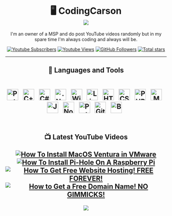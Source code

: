 <h1 align="center">🖥️ CodingCarson <br />
<img src="https://readme-typing-svg.demolab.com?font=Salsa&pause=1000&color=2CBAD4&center=true&random=false&width=435&lines=Just+another+guy+who+codes" />
</h1>
<p align="center">
I'm an owner of a MSP and do post YouTube videos randomly but in my spare time I'm always coding and always will be.
</p>
<p align="center">
<a href="https://www.youtube.com/@CodingCarson?sub_confirmation=1">
<img alt="Youtube Subscribers" title="Subscribe to my YouTube Channel" src="https://custom-icon-badges.demolab.com/youtube/channel/subscribers/UCY5lbh9Y4Wl9B1zqqGZ_SAw?color=%23E05D44&label=SUBSCRIBE&logo=video&logoColor=white&style=for-the-badge&labelColor=CE4630"/></a> 
<a href="https://www.youtube.com/@CodingCarson">
<img alt="Youtube Views" title="YouTube Views" src="https://custom-icon-badges.demolab.com/youtube/channel/views/UCY5lbh9Y4Wl9B1zqqGZ_SAw?color=%23E1AD0E&logo=eye&logoColor=white&style=for-the-badge&labelColor=C79600"/></a> 
<a href="https://github.com/TheCodingCarson?tab=followers">
<img alt="GitHub Followers" title="Follow me on Github" src="https://custom-icon-badges.demolab.com/github/followers/TheCodingCarson?color=236ad3&labelColor=1155ba&style=for-the-badge&logo=person-add&label=Follow&logoColor=white"/></a>
<a href="https://github.com/TheCodingCarson?tab=repositories&sort=stargazers">
<img alt="Total stars" title="Total stars on GitHub" src="https://custom-icon-badges.demolab.com/github/stars/TheCodingCarson?color=55960c&style=for-the-badge&labelColor=488207&logo=star"/></a>
</p>

---

<h2 align=center>
<p>🔧 Languages and Tools</p>
<br />
<img alt="Python" width="35px" style="padding-right:10px;" src="https://cdn.jsdelivr.net/gh/devicons/devicon/icons/c/c-original.svg" />
<img alt="C++" width="35px" style="padding-right:10px;" src="https://cdn.jsdelivr.net/gh/devicons/devicon/icons/cplusplus/cplusplus-original.svg" />
<img alt="C#" width="35px" style="padding-right:10px;" src="https://cdn.jsdelivr.net/gh/devicons/devicon/icons/csharp/csharp-original.svg" />
<img alt=".Net" width="35px" style="padding-right:10px;" src="https://cdn.jsdelivr.net/gh/devicons/devicon/icons/dot-net/dot-net-original.svg" />
<img alt="Windows" width="35px" style="padding-right:10px;" src="https://cdn.jsdelivr.net/gh/devicons/devicon/icons/windows8/windows8-original.svg" />
<img alt="Linux" width="35px" style="padding-right:10px;" src="https://cdn.jsdelivr.net/gh/devicons/devicon/icons/linux/linux-original.svg" />
<img alt="HTML" width="35px" style="padding-right:10px;" src="https://cdn.jsdelivr.net/gh/devicons/devicon/icons/html5/html5-plain.svg" />
<img alt="CSS" width="35px" style="padding-right:10px;" src="https://cdn.jsdelivr.net/gh/devicons/devicon/icons/css3/css3-plain.svg" />
<img alt="PHP" width="35px" style="padding-right:10px;" src="https://cdn.jsdelivr.net/gh/devicons/devicon/icons/php/php-original.svg" />
<img alt="MongoDB" width="35px" style="padding-right:10px;" src="https://cdn.jsdelivr.net/gh/devicons/devicon/icons/mongodb/mongodb-original.svg" />
<img alt="JavaScript" width="35px" style="padding-right:10px;" src="https://cdn.jsdelivr.net/gh/devicons/devicon/icons/javascript/javascript-plain.svg" />
<img alt="NodeJS" width="35px" style="padding-right:10px;" src="https://cdn.jsdelivr.net/gh/devicons/devicon/icons/nodejs/nodejs-original.svg" />
<img alt="Python" width="35px" style="padding-right:10px;" src="https://cdn.jsdelivr.net/gh/devicons/devicon/icons/python/python-plain.svg" />
<img alt="GitHub" width="35px" style="padding-right:10px;" src="https://cdn.jsdelivr.net/gh/devicons/devicon/icons/github/github-original.svg" />
<img alt="Bash" width="35px" style="padding-right:10px;" src="https://cdn.jsdelivr.net/gh/devicons/devicon/icons/bash/bash-original.svg" />
<br />
<br />
</h2>

<h2 align="Center">
<p>📺 Latest YouTube Videos</p>

<!-- BEGIN YOUTUBE-CARDS -->
[![How To Install MacOS Ventura in VMware](https://ytcards.demolab.com/?id=PEyYyKF2AuI&title=How+To+Install+MacOS+Ventura+in+VMware&lang=en&timestamp=1681412409&background_color=%230d1117&title_color=%23ffffff&stats_color=%23dedede&max_title_lines=1&width=250&border_radius=5 "How To Install MacOS Ventura in VMware")](https://www.youtube.com/watch?v=PEyYyKF2AuI)
[![How To Install Pi-Hole On A Raspberry Pi](https://ytcards.demolab.com/?id=u9yEU9QEgo4&title=How+To+Install+Pi-Hole+On+A+Raspberry+Pi&lang=en&timestamp=1669259998&background_color=%230d1117&title_color=%23ffffff&stats_color=%23dedede&max_title_lines=1&width=250&border_radius=5 "How To Install Pi-Hole On A Raspberry Pi")](https://www.youtube.com/watch?v=u9yEU9QEgo4)
[![How To Get Free Website Hosting! FREE FOREVER!](https://ytcards.demolab.com/?id=1_2K2QuEgoE&title=How+To+Get+Free+Website+Hosting%21+FREE+FOREVER%21&lang=en&timestamp=1669002854&background_color=%230d1117&title_color=%23ffffff&stats_color=%23dedede&max_title_lines=1&width=250&border_radius=5 "How To Get Free Website Hosting! FREE FOREVER!")](https://www.youtube.com/watch?v=1_2K2QuEgoE)
[![How to Get a Free Domain Name! NO GIMMICKS!](https://ytcards.demolab.com/?id=Ua3fbCSHu7Q&title=How+to+Get+a+Free+Domain+Name%21+NO+GIMMICKS%21&lang=en&timestamp=1666740502&background_color=%230d1117&title_color=%23ffffff&stats_color=%23dedede&max_title_lines=1&width=250&border_radius=5 "How to Get a Free Domain Name! NO GIMMICKS!")](https://www.youtube.com/watch?v=Ua3fbCSHu7Q)
<!-- END YOUTUBE-CARDS -->

[<img src="https://custom-icon-badges.demolab.com/badge/-Subscribe%20For%20More-red?style=for-the-badge&logo=video&logoColor=white"/>](https://www.youtube.com/c/fknight?sub_confirmation=1)
